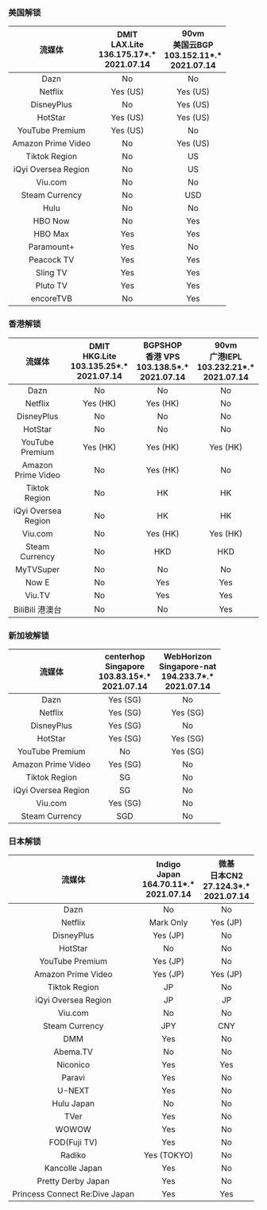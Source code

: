 ### 美国解锁
| 流媒体 | DMIT<br>LAX.Lite<br>136.175.17*.*<br>2021.07.14 | 90vm<br>美国云BGP<br>103.152.11*.*<br>2021.07.14 |
| :-----------:  | :-----------:  | :-----------: |
| Dazn | No | No |
| Netflix | Yes (US) | Yes (US) |
| DisneyPlus | No | Yes (US) |
| HotStar | Yes (US) | Yes (US) |
| YouTube Premium | Yes (US) | No |
| Amazon Prime Video | No | Yes (US) |
| Tiktok Region | No | US |
| iQyi Oversea Region | No | US |
| Viu.com | No | No |
| Steam Currency | No | USD |
| Hulu | No | No |
| HBO Now | No | Yes |
| HBO Max | Yes | Yes |
| Paramount+ | Yes | No |
| Peacock TV | Yes | Yes |
| Sling TV | Yes | Yes |
| Pluto TV | Yes | Yes |
| encoreTVB | No | Yes |

### 香港解锁
| 流媒体 | DMIT<br>HKG.Lite<br>103.135.25*.*<br>2021.07.14 | BGPSHOP<br>香港 VPS<br>103.138.5*.*<br>2021.07.14 | 90vm<br>广港IEPL<br>103.232.21*.*<br>2021.07.14 |
| :-----------:  | :-----------:  | :-----------: | :-----------: |
| Dazn | No | No | No |
| Netflix | Yes (HK) | Yes (HK) | No |
| DisneyPlus | No | No | No |
| HotStar | No | No | No |
| YouTube Premium | Yes (HK) | Yes (HK) | Yes (HK) |
| Amazon Prime Video | No | Yes (HK) | No |
| Tiktok Region | No | HK | HK |
| iQyi Oversea Region | No | HK | HK |
| Viu.com | No | Yes (HK) | Yes (HK) |
| Steam Currency | No | HKD | HKD |
| MyTVSuper | No | No | No |
| Now E | No | Yes | Yes |
| Viu.TV | No | Yes | Yes |
| BiliBili 港澳台 | No | No | Yes |

### 新加坡解锁
| 流媒体 | centerhop<br>Singapore<br>103.83.15*.*<br>2021.07.14 | WebHorizon<br>Singapore-nat<br>194.233.7*.*<br>2021.07.14 |
| :-----------:  | :-----------:  | :-----------: |
| Dazn | Yes (SG) | No |
| Netflix | Yes (SG) | Yes (SG) |
| DisneyPlus | Yes (SG) | No |
| HotStar | Yes (SG) | Yes (SG) |
| YouTube Premium | No | Yes (SG) |
| Amazon Prime Video | Yes (SG) | No |
| Tiktok Region | SG | No |
| iQyi Oversea Region | SG | No |
| Viu.com | Yes (SG) | No |
| Steam Currency | SGD | No |

### 日本解锁
| 流媒体 | Indigo<br>Japan<br>164.70.11*.*<br>2021.07.14 | 微基<br>日本CN2<br>27.124.3*.*<br>2021.07.14 |
| :-----------:  | :-----------:  | :-----------: |
| Dazn | No | No |
| Netflix | Mark Only | Yes (JP) |
| DisneyPlus | Yes (JP) | No |
| HotStar | No | No |
| YouTube Premium | Yes (JP) | No |
| Amazon Prime Video | Yes (JP) | Yes (JP) |
| Tiktok Region | JP | No |
| iQyi Oversea Region | JP | JP |
| Viu.com | No | No |
| Steam Currency | JPY | CNY |
| DMM | Yes | No |
| Abema.TV | No | No |
| Niconico | Yes | Yes |
| Paravi | Yes | No |
| U-NEXT | Yes | No |
| Hulu Japan | No | No |
| TVer | Yes | No |
| WOWOW | Yes | No |
| FOD(Fuji TV) | Yes | No |
| Radiko | Yes (TOKYO) | No |
| Kancolle Japan | Yes | No |
| Pretty Derby Japan | Yes | No |
| Princess Connect Re:Dive Japan | Yes | Yes |
